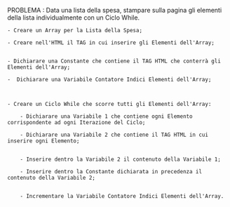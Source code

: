 PROBLEMA : Data una lista della spesa, stampare sulla pagina gli elementi della lista individualmente con un Ciclo While.

    - Creare un Array per la Lista della Spesa;

    - Creare nell'HTML il TAG in cui inserire gli Elementi dell'Array;


    - Dichiarare una Constante che contiene il TAG HTML che conterrà gli Elementi dell'Array;

    -  Dichiarare una Variabile Contatore Indici Elementi dell'Array;



    - Creare un Ciclo While che scorre tutti gli Elementi dell'Array:
    
        - Dichiarare una Variabile 1 che contiene ogni Elemento corrispondente ad ogni Iterazione del Ciclo;

        - Dichiarare una Variabile 2 che contiene il TAG HTML in cui inserire ogni Elemento;


        - Inserire dentro la Variabile 2 il contenuto della Variabile 1;

        - Inserire dentro la Constante dichiarata in precedenza il contenuto della Variabile 2;
        

        - Incrementare la Variabile Contatore Indici Elementi dell'Array.